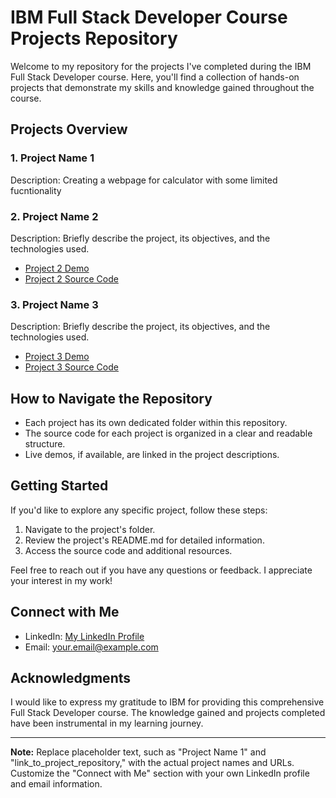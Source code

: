 

# IBM Full Stack Developer Course Projects Repository

Welcome to my repository for the projects I've completed during the IBM Full Stack Developer course. Here, you'll find a collection of hands-on projects that demonstrate my skills and knowledge gained throughout the course.

## Projects Overview

### 1. Project Name 1

Description:  Creating a webpage for calculator with some limited fucntionality  

### 2. Project Name 2

Description: Briefly describe the project, its objectives, and the technologies used.

- [Project 2 Demo](link_to_live_demo_if_available)
- [Project 2 Source Code](link_to_project_repository)

### 3. Project Name 3

Description: Briefly describe the project, its objectives, and the technologies used.

- [Project 3 Demo](link_to_live_demo_if_available)
- [Project 3 Source Code](link_to_project_repository)

## How to Navigate the Repository

- Each project has its own dedicated folder within this repository.
- The source code for each project is organized in a clear and readable structure.
- Live demos, if available, are linked in the project descriptions.

## Getting Started

If you'd like to explore any specific project, follow these steps:

1. Navigate to the project's folder.
2. Review the project's README.md for detailed information.
3. Access the source code and additional resources.

Feel free to reach out if you have any questions or feedback. I appreciate your interest in my work!

## Connect with Me

- LinkedIn: [My LinkedIn Profile](https://www.linkedin.com/in/janmajay-kumar-82b37121/)
- Email: your.email@example.com

## Acknowledgments

I would like to express my gratitude to IBM for providing this comprehensive Full Stack Developer course. The knowledge gained and projects completed have been instrumental in my learning journey.

---

**Note:** Replace placeholder text, such as "Project Name 1" and "link_to_project_repository," with the actual project names and URLs. Customize the "Connect with Me" section with your own LinkedIn profile and email information.


